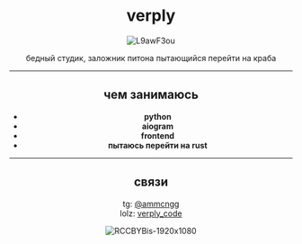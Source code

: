 <div align="center">

# verply

![L9awF3ou](https://github.com/user-attachments/assets/08e04cab-186b-4069-91e3-f0001c6e4844)

бедный студик, заложник питона пытающийся перейти на краба

---

## чем занимаюсь
- **python**  
- **aiogram**  
- **frontend**  
- **пытаюсь перейти на rust**  

---

## связи
tg: [@ammcngg](https://t.me/ammcngg)  
lolz: [verply_code](https://lolz.live/members/9540954/)  

![RCCBYBis-1920x1080](https://github.com/user-attachments/assets/883ce893-8b6e-4ee7-b985-a6e95e8793b4)

</div>
